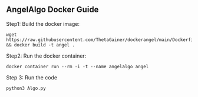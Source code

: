 ## AngelAlgo Docker Guide

Step1: Build the docker image:
```
wget https://raw.githubusercontent.com/ThetaGainer/dockerangel/main/Dockerfile && docker build -t angel .
```

Step2: Run the docker container:
```
docker container run --rm -i -t --name angelalgo angel
```

Step 3: Run the code
```
python3 Algo.py
```
